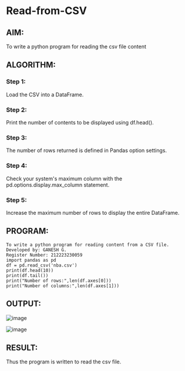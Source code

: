 # Read-from-CSV

## AIM:
To write a python program for reading the csv file content
## ALGORITHM:
### Step 1:
Load the CSV into a DataFrame.
### Step 2:
Print the number of contents to be displayed using df.head().
### Step 3:
The number of rows returned is defined in Pandas option settings.
### Step 4:
Check your system's maximum column with the pd.options.display.max_column statement.
### Step 5:
Increase the maximum number of rows to display the entire DataFrame.
## PROGRAM:
~~~
To write a python program for reading content from a CSV file.
Developed by: GANESH G.
Register Number: 212223230059
import pandas as pd
df = pd.read_csv('nba.csv')
print(df.head(10))
print(df.tail())
print("Number of rows:",len(df.axes[0]))
print("Number of columns:",len(df.axes[1]))
~~~
## OUTPUT:
![image](https://github.com/ganesh10082006/Read-from-CSV/assets/151981672/af8fed8b-46b9-499d-be81-9fa6e5427a38)

![image](https://github.com/ganesh10082006/Read-from-CSV/assets/151981672/2a762172-8dde-4d83-a62c-796a7af83a93)

## RESULT:
Thus the program is written to read the csv file.
